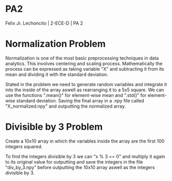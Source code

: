 # PA2
Felix Jr. Lechoncito | 2-ECE-D | PA 2

# Normalization Problem
Normalization is one of the most basic preprocessing techniques in data analytics. This involves centering and scaling process. Mathematically the process can be expressed as taking variable "X" and subtracting it from its mean and dividing it with the standard deviation.

Stated in the problem we need to generate random variables and integrate it into the inside of the array aswell as rearranging it to a 5x5 square. We can use the functions ".mean()" for element-wise mean and ".std()" for element-wise standard deviation. Saving the final array in a .npy file called "X_normalized.npy" and outputting the normalized array.

# Divisible by 3 Problem 
Create a 10x10 array in which the variables inside the array are the first 100 integers squared.

To find the integers divisible by 3 we can "x % 3 == 0" and multiply it again to its original value for outputting and save the integers in the file "div_by_3.npy" before outputting the 10x10 array aswell as the integers divisible by 3.



